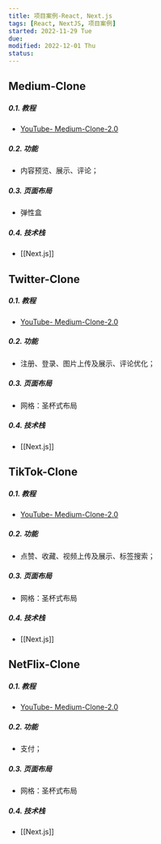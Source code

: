 ```yaml
---
title: 项目案例-React, Next.js
tags: [React, NextJS, 项目案例]
started: 2022-11-29 Tue
due: 
modified: 2022-12-01 Thu
status: 
---
```

## Medium-Clone
##### 0.1. 教程
- [YouTube- Medium-Clone-2.0](https://www.youtube.com/results?search_query=build+medium+clone) 
##### 0.2. 功能
- 内容预览、展示、评论；
##### 0.3. 页面布局
- 弹性盒
##### 0.4. 技术栈
- [[Next.js]]
## Twitter-Clone
##### 0.1. 教程
- [YouTube- Medium-Clone-2.0](https://www.youtube.com/results?search_query=build+medium+clone) 
##### 0.2. 功能
- 注册、登录、图片上传及展示、评论优化；
##### 0.3. 页面布局
- 网格：圣杯式布局
##### 0.4. 技术栈
- [[Next.js]]
## TikTok-Clone
##### 0.1. 教程
- [YouTube- Medium-Clone-2.0](https://www.youtube.com/results?search_query=build+medium+clone) 
##### 0.2. 功能
- 点赞、收藏、视频上传及展示、标签搜索；
##### 0.3. 页面布局
- 网格：圣杯式布局
##### 0.4. 技术栈
- [[Next.js]]
## NetFlix-Clone
##### 0.1. 教程
- [YouTube- Medium-Clone-2.0](https://www.youtube.com/results?search_query=build+medium+clone) 
##### 0.2. 功能
- 支付；
##### 0.3. 页面布局
- 网格：圣杯式布局
##### 0.4. 技术栈
- [[Next.js]]
